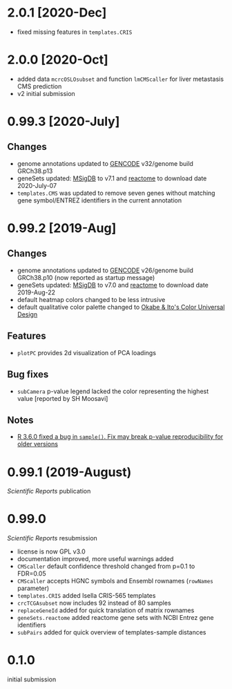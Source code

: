 # 2.0.1 [2020-Dec]

* fixed missing features in `templates.CRIS` 

# 2.0.0 [2020-Oct]

* added data `mcrcOSLOsubset` and function `lmCMScaller` for liver metastasis CMS prediction 
* v2 initial submission

# 0.99.3 [2020-July]

## Changes

* genome annotations updated to [GENCODE](https://www.gencodegenes.org/) v32/genome build GRCh38.p13
* geneSets updated: [MSigDB](http://software.broadinstitute.org/gsea/index.jsp) to v7.1 and [reactome](https://reactome.org/) to download date 2020-July-07
* `templates.CMS` was updated to remove seven genes without matching gene symbol/ENTREZ identifiers in the current annotation

# 0.99.2 [2019-Aug]

## Changes

* genome annotations updated to [GENCODE](https://www.gencodegenes.org/) v26/genome build GRCh38.p10 (now reported as startup message)
* geneSets updated: [MSigDB](http://software.broadinstitute.org/gsea/index.jsp) to v7.0 and [reactome](https://reactome.org/) to download date 2019-Aug-22
* default heatmap colors changed to be less intrusive
* default qualitative color palette changed to [Okabe & Ito's Color Universal Design](http://jfly.iam.u-tokyo.ac.jp/color/)

## Features

* `plotPC` provides 2d visualization of PCA loadings

## Bug fixes

* `subCamera` p-value legend lacked the color representing the highest value [reported by SH Moosavi]

## Notes

* [R 3.6.0 fixed a bug in `sample()`. Fix may break p-value reproducibility for older versions](https://cran.r-project.org/doc/manuals/r-release/NEWS.html)

# 0.99.1 (2019-August)

*Scientific Reports* publication

# 0.99.0 

*Scientific Reports* resubmission

* license is now GPL v3.0
* documentation improved, more useful warnings added
* `CMScaller` default confidence threshold changed from p=0.1 to FDR=0.05
* `CMScaller` accepts HGNC symbols and Ensembl rownames (`rowNames` parameter)
* `templates.CRIS` added Isella CRIS-565 templates
* `crcTCGAsubset` now includes 92 instead of 80 samples
* `replaceGeneId` added for quick translation of matrix rownames
* `geneSets.reactome` added reactome gene sets with NCBI Entrez gene identifiers
* `subPairs` added for quick overview of templates-sample distances

# 0.1.0 

initial submission
